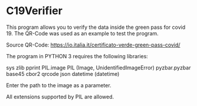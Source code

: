 # C19Verifier
This program allows you to verify the data inside the green pass for covid 19.  The QR-Code was used as an example to test the program.  

Source QR-Code: https://io.italia.it/certificato-verde-green-pass-covid/

The program in PYTHON 3 requires the following libraries:
  
  sys
  zlib
  pprint
  PIL.image
  PIL                 (Image, UnidentifiedImageError)
  pyzbar.pyzbar
  base45
  cbor2
  qrcode
  json
  datetime            (datetime)


Enter the path to the image as a parameter.

All extensions supported by PIL are allowed.
